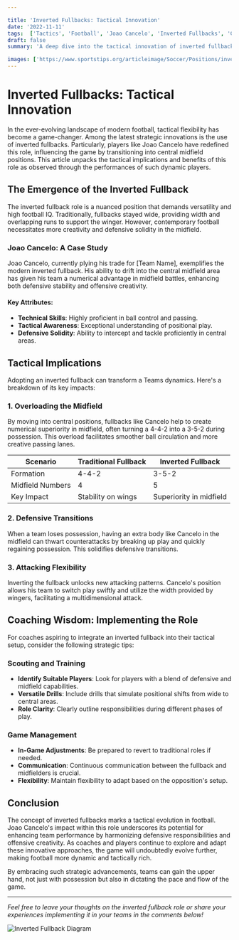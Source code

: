 ```yaml
---

title: 'Inverted Fullbacks: Tactical Innovation'
date: '2022-11-11'
tags:  ['Tactics', 'Football', 'Joao Cancelo', 'Inverted Fullbacks', 'Coaching Strategies']
draft: false
summary: 'A deep dive into the tactical innovation of inverted fullbacks, focusing on how players like Joao Cancelo are revolutionizing the game by integrating into central midfield roles.'

images: ['https://www.sportstips.org/articleimage/Soccer/Positions/inverted_fullbacks_tactical_innovation.webp', 'https://www.sportstips.org/articleimage/Soccer/Positions/inverted_fullbacks_tactical_innovation_1_20240714_161039.webp']
---
```


# Inverted Fullbacks: Tactical Innovation

In the ever-evolving landscape of modern football, tactical flexibility has become a game-changer. Among the latest strategic innovations is the use of inverted fullbacks. Particularly, players like Joao Cancelo have redefined this role, influencing the game by transitioning into central midfield positions. This article unpacks the tactical implications and benefits of this role as observed through the performances of such dynamic players.

## The Emergence of the Inverted Fullback

The inverted fullback role is a nuanced position that demands versatility and high football IQ. Traditionally, fullbacks stayed wide, providing width and overlapping runs to support the winger. However, contemporary football necessitates more creativity and defensive solidity in the midfield.

### Joao Cancelo: A Case Study

Joao Cancelo, currently plying his trade for [Team Name], exemplifies the modern inverted fullback. His ability to drift into the central midfield area has given his team a numerical advantage in midfield battles, enhancing both defensive stability and offensive creativity.

#### Key Attributes:

- **Technical Skills**: Highly proficient in ball control and passing.
- **Tactical Awareness**: Exceptional understanding of positional play.
- **Defensive Solidity**: Ability to intercept and tackle proficiently in central areas.

## Tactical Implications

Adopting an inverted fullback can transform a Teams dynamics. Here's a breakdown of its key impacts:

### 1. Overloading the Midfield

By moving into central positions, fullbacks like Cancelo help to create numerical superiority in midfield, often turning a 4-4-2 into a 3-5-2 during possession. This overload facilitates smoother ball circulation and more creative passing lanes.

| Scenario        | Traditional Fullback   | Inverted Fullback   |
|-----------------|------------------------|---------------------|
| Formation       | 4-4-2                  | 3-5-2               |
| Midfield Numbers| 4                      | 5                   |
| Key Impact      | Stability on wings     | Superiority in midfield|

### 2. Defensive Transitions

When a team loses possession, having an extra body like Cancelo in the midfield can thwart counterattacks by breaking up play and quickly regaining possession. This solidifies defensive transitions.

### 3. Attacking Flexibility

Inverting the fullback unlocks new attacking patterns. Cancelo's position allows his team to switch play swiftly and utilize the width provided by wingers, facilitating a multidimensional attack.

## Coaching Wisdom: Implementing the Role

For coaches aspiring to integrate an inverted fullback into their tactical setup, consider the following strategic tips:

### Scouting and Training

- **Identify Suitable Players**: Look for players with a blend of defensive and midfield capabilities.
- **Versatile Drills**: Include drills that simulate positional shifts from wide to central areas.
- **Role Clarity**: Clearly outline responsibilities during different phases of play.

### Game Management

- **In-Game Adjustments**: Be prepared to revert to traditional roles if needed.
- **Communication**: Continuous communication between the fullback and midfielders is crucial.
- **Flexibility**: Maintain flexibility to adapt based on the opposition's setup.

## Conclusion

The concept of inverted fullbacks marks a tactical evolution in football. Joao Cancelo's impact within this role underscores its potential for enhancing team performance by harmonizing defensive responsibilities and offensive creativity. As coaches and players continue to explore and adapt these innovative approaches, the game will undoubtedly evolve further, making football more dynamic and tactically rich.

By embracing such strategic advancements, teams can gain the upper hand, not just with possession but also in dictating the pace and flow of the game.

---

*Feel free to leave your thoughts on the inverted fullback role or share your experiences implementing it in your teams in the comments below!*

![Inverted Fullback Diagram](https://www.sportstips.org/articleimage/Soccer/Positions/inverted_fullbacks_tactical_innovation_1_20240714_161039.webp)
```
